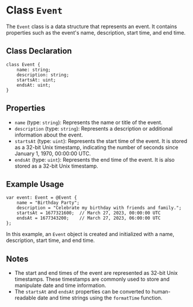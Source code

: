 # Class `Event`

The `Event` class is a data structure that represents an event. It contains properties such as the event's name, description, start time, and end time.

## Class Declaration

```grimoire
class Event {
    name: string;
    description: string;
    startsAt: uint;
    endsAt: uint;
}
```

## Properties

- `name` (type: `string`): Represents the name or title of the event.
- `description` (type: `string`): Represents a description or additional information about the event.
- `startsAt` (type: `uint`): Represents the start time of the event. It is stored as a 32-bit Unix timestamp, indicating the number of seconds since January 1, 1970, 00:00:00 UTC.
- `endsAt` (type: `uint`): Represents the end time of the event. It is also stored as a 32-bit Unix timestamp.

## Example Usage

```grimoire
var event: Event = @Event {
    name = "Birthday Party";
    description = "Celebrate my birthday with friends and family.";
    startsAt = 1677321600;  // March 27, 2023, 00:00:00 UTC
    endsAt = 1677343200;    // March 27, 2023, 06:00:00 UTC
};
```

In this example, an `Event` object is created and initialized with a name, description, start time, and end time.

## Notes

- The start and end times of the event are represented as 32-bit Unix timestamps. These timestamps are commonly used to store and manipulate date and time information.
- The `startsAt` and `endsAt` properties can be converted to human-readable date and time strings using the `formatTime` function.
